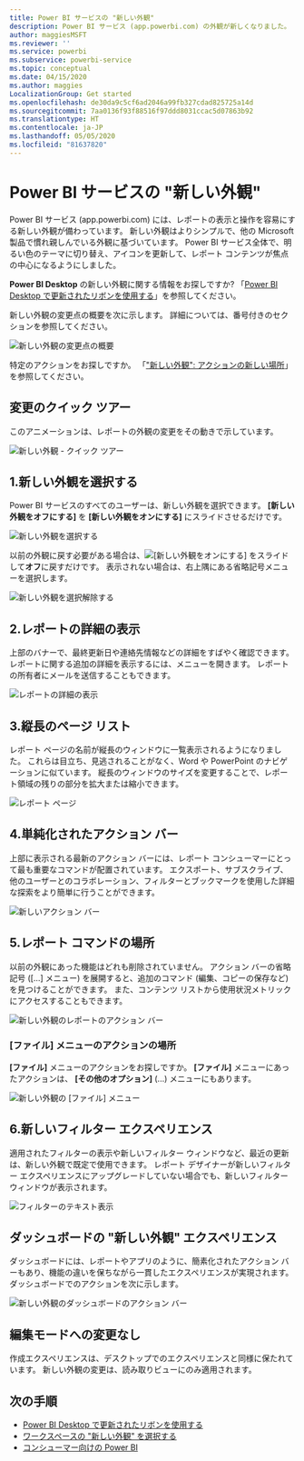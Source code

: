 ```yaml
---
title: Power BI サービスの "新しい外観"
description: Power BI サービス (app.powerbi.com) の外観が新しくなりました。 この記事では、新しい外観を使用してレポートを操作する方法について説明します。
author: maggiesMSFT
ms.reviewer: ''
ms.service: powerbi
ms.subservice: powerbi-service
ms.topic: conceptual
ms.date: 04/15/2020
ms.author: maggies
LocalizationGroup: Get started
ms.openlocfilehash: de30da9c5cf6ad2046a99fb327cdad825725a14d
ms.sourcegitcommit: 7aa0136f93f88516f97ddd8031ccac5d07863b92
ms.translationtype: HT
ms.contentlocale: ja-JP
ms.lasthandoff: 05/05/2020
ms.locfileid: "81637820"
---
```

# <a name="the-new-look-of-the-power-bi-service"></a>Power BI サービスの "新しい外観"

Power BI サービス (app.powerbi.com) には、レポートの表示と操作を容易にする新しい外観が備わっています。 新しい外観はよりシンプルで、他の Microsoft 製品で慣れ親しんでいる外観に基づいています。 Power BI サービス全体で、明るい色のテーマに切り替え、アイコンを更新して、レポート コンテンツが焦点の中心になるようにしました。 

**Power BI Desktop** の新しい外観に関する情報をお探しですか?  「[Power BI Desktop で更新されたリボンを使用する](desktop-ribbon.md)」を参照してください。

新しい外観の変更点の概要を次に示します。 詳細については、番号付きのセクションを参照してください。

![新しい外観の変更点の概要](media/service-new-look/power-bi-new-look-changes.png)

特定のアクションをお探しですか。 「["新しい外観": アクションの新しい場所](service-new-look-where-actions.md)」を参照してください。

## <a name="quick-tour-of-the-changes"></a>変更のクイック ツアー

このアニメーションは、レポートの外観の変更をその動きで示しています。

![新しい外観 - クイック ツアー](media/service-new-look/power-bi-new-look-quick-tour.gif)

## <a name="1-opt-in-to-the-new-look"></a>1.新しい外観を選択する

Power BI サービスのすべてのユーザーは、新しい外観を選択できます。 **[新しい外観をオフにする]** を **[新しい外観をオンにする]** にスライドさせるだけです。

![新しい外観を選択する](media/service-new-look/power-bi-new-look-off.png)

以前の外観に戻す必要がある場合は、![[新しい外観をオンにする]](media/service-new-look/power-bi-new-look-toggle-on.png) をスライドして**オフ**に戻すだけです。 表示されない場合は、右上隅にある省略記号メニューを選択します。

![新しい外観を選択解除する](media/service-new-look/power-bi-new-look-on.png)

## <a name="2-view-report-details"></a>2.レポートの詳細の表示 

上部のバナーで、最終更新日や連絡先情報などの詳細をすばやく確認できます。  レポートに関する追加の詳細を表示するには、メニューを開きます。 レポートの所有者にメールを送信することもできます。

![レポートの詳細の表示](media/service-new-look/power-bi-new-look-metadata.png)

## <a name="3-vertical-list-of-pages"></a>3.縦長のページ リスト 
レポート ページの名前が縦長のウィンドウに一覧表示されるようになりました。 これらは目立ち、見逃されることがなく、Word や PowerPoint のナビゲーションに似ています。 縦長のウィンドウのサイズを変更することで、レポート領域の残りの部分を拡大または縮小できます。

![レポート ページ](media/service-new-look/power-bi-new-look-report-pages.png)

## <a name="4-simplified-action-bar"></a>4.単純化されたアクション バー 

上部に表示される最新のアクション バーには、レポート コンシューマーにとって最も重要なコマンドが配置されています。 エクスポート、サブスクライブ、他のユーザーとのコラボレーション、フィルターとブックマークを使用した詳細な探索をより簡単に行うことができます。

![新しいアクション バー](media/service-new-look/power-bi-new-look-action-bar.png)

## <a name="5-where-are-the-report-commands"></a>5.レポート コマンドの場所

以前の外観にあった機能はどれも削除されていません。 アクション バーの省略記号 ([...] メニュー) を展開すると、追加のコマンド (編集、コピーの保存など) を見つけることができます。 また、コンテンツ リストから使用状況メトリックにアクセスすることもできます。

![新しい外観のレポートのアクション バー](media/service-new-look/power-bi-report-action-bar-new-look.gif)

### <a name="where-are-file-menu-actions"></a>[ファイル] メニューのアクションの場所

**[ファイル]** メニューのアクションをお探しですか。 **[ファイル]** メニューにあったアクションは、 **[その他のオプション]** (...) メニューにもあります。 

![新しい外観の [ファイル] メニュー](media/service-new-look/power-bi-file-menu-new-look.gif)

## <a name="6-new-filter-experience"></a>6.新しいフィルター エクスペリエンス

適用されたフィルターの表示や新しいフィルター ウィンドウなど、最近の更新は、新しい外観で既定で使用できます。 レポート デザイナーが新しいフィルター エクスペリエンスにアップグレードしていない場合でも、新しいフィルター ウィンドウが表示されます。

![フィルターのテキスト表示](media/service-new-look/power-bi-new-look-filters.png)

## <a name="dashboard-new-look-experience"></a>ダッシュボードの "新しい外観" エクスペリエンス 

ダッシュボードには、レポートやアプリのように、簡素化されたアクション バーもあり、機能の違いを保ちながら一貫したエクスペリエンスが実現されます。 ダッシュボードでのアクションを次に示します。
 
![新しい外観のダッシュボードのアクション バー](media/service-new-look/power-bi-dashboard-action-bar-new-look.gif)

## <a name="no-changes-to-edit-mode"></a>編集モードへの変更なし 

作成エクスペリエンスは、デスクトップでのエクスペリエンスと同様に保たれています。 新しい外観の変更は、読み取りビューにのみ適用されます。

## <a name="next-steps"></a>次の手順

- [Power BI Desktop で更新されたリボンを使用する](desktop-ribbon.md)
- [ワークスペースの "新しい外観" を選択する](collaborate-share/service-workspaces-new-look.md)
- [コンシューマー向けの Power BI](consumer/end-user-consumer.md)
